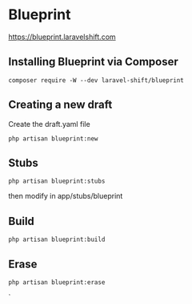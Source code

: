 # Blueprint

https://blueprint.laravelshift.com

## Installing Blueprint via Composer

```
composer require -W --dev laravel-shift/blueprint
```

## Creating a new draft

Create the draft.yaml file

```
php artisan blueprint:new
```


##  Stubs

```
php artisan blueprint:stubs
```

then modify in app/stubs/blueprint

##  Build

```
php artisan blueprint:build
```

##  Erase

```
php artisan blueprint:erase
```
`
